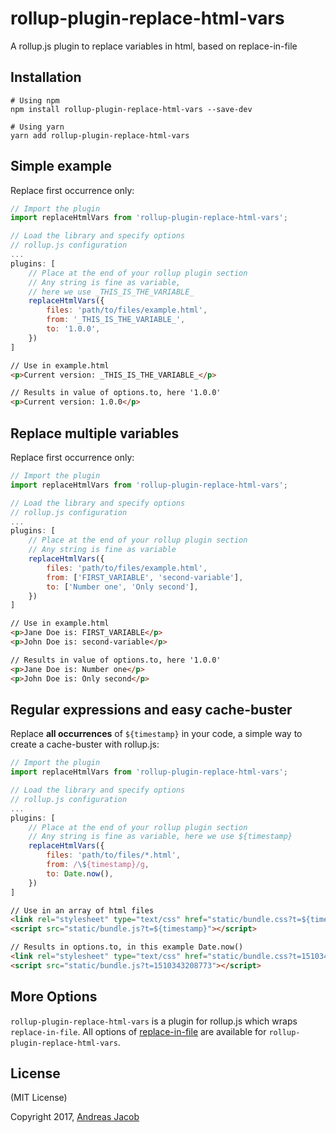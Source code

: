 # rollup-plugin-replace-html-vars
A rollup.js plugin to replace variables in html, based on replace-in-file


## Installation
```shell
# Using npm
npm install rollup-plugin-replace-html-vars --save-dev

# Using yarn
yarn add rollup-plugin-replace-html-vars
```


## Simple example

Replace first occurrence only:

```js
// Import the plugin
import replaceHtmlVars from 'rollup-plugin-replace-html-vars';

// Load the library and specify options
// rollup.js configuration
...
plugins: [
    // Place at the end of your rollup plugin section
    // Any string is fine as variable,
    // here we use _THIS_IS_THE_VARIABLE_
    replaceHtmlVars({
        files: 'path/to/files/example.html',
        from: '_THIS_IS_THE_VARIABLE_',
        to: '1.0.0',
    })
]
```

```html
// Use in example.html
<p>Current version: _THIS_IS_THE_VARIABLE_</p>
```

```html
// Results in value of options.to, here '1.0.0'
<p>Current version: 1.0.0</p>
```


## Replace multiple variables

Replace first occurrence only:

```js
// Import the plugin
import replaceHtmlVars from 'rollup-plugin-replace-html-vars';

// Load the library and specify options
// rollup.js configuration
...
plugins: [
    // Place at the end of your rollup plugin section
    // Any string is fine as variable
    replaceHtmlVars({
        files: 'path/to/files/example.html',
        from: ['FIRST_VARIABLE', 'second-variable'],
        to: ['Number one', 'Only second'],
    })
]
```

```html
// Use in example.html
<p>Jane Doe is: FIRST_VARIABLE</p>
<p>John Doe is: second-variable</p>
```

```html
// Results in value of options.to, here '1.0.0'
<p>Jane Doe is: Number one</p>
<p>John Doe is: Only second</p>
```


## Regular expressions and easy cache-buster

Replace **all occurrences** of `${timestamp}` in your code, a simple way to create a cache-buster with rollup.js:

```js
// Import the plugin
import replaceHtmlVars from 'rollup-plugin-replace-html-vars';

// Load the library and specify options
// rollup.js configuration
...
plugins: [
    // Place at the end of your rollup plugin section
    // Any string is fine as variable, here we use ${timestamp}
    replaceHtmlVars({
        files: 'path/to/files/*.html',
        from: /\${timestamp}/g,
        to: Date.now(),
    })
]
```

```html
// Use in an array of html files
<link rel="stylesheet" type="text/css" href="static/bundle.css?t=${timestamp}" />
<script src="static/bundle.js?t=${timestamp}"></script>
```

```html
// Results in options.to, in this example Date.now()
<link rel="stylesheet" type="text/css" href="static/bundle.css?t=1510343208773" />
<script src="static/bundle.js?t=1510343208773"></script>
```


## More Options

`rollup-plugin-replace-html-vars` is a plugin for rollup.js which wraps `replace-in-file`. All options of [replace-in-file](https://github.com/adamreisnz/replace-in-file) are available for `rollup-plugin-replace-html-vars`.


## License
(MIT License)

Copyright 2017, [Andreas Jacob](https://cordobo.com/)
